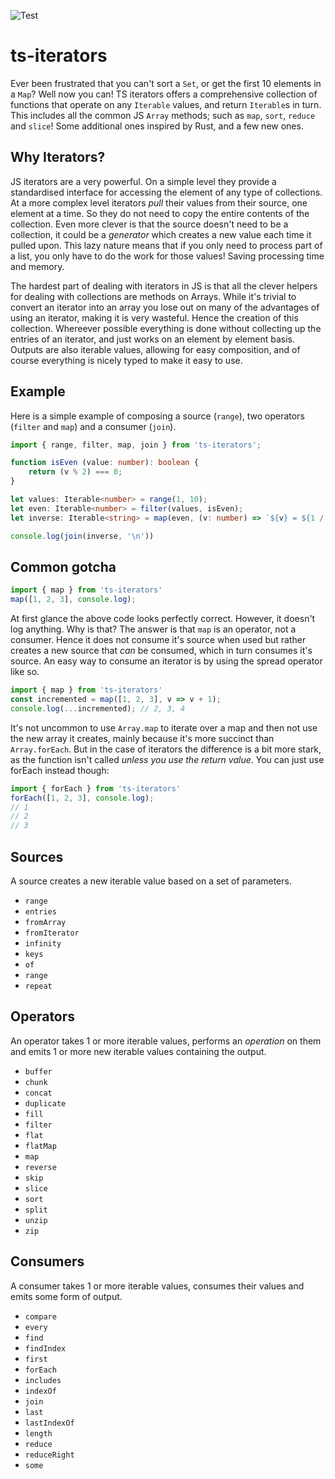 ![Test](https://github.com/shortercode/ts-iterators/workflows/Test/badge.svg)
# ts-iterators

Ever been frustrated that you can't sort a `Set`, or get the first 10 elements in a `Map`? Well now you can! TS iterators offers a comprehensive collection of functions that operate on any `Iterable` values, and return `Iterable`s in turn. This includes all the common JS `Array` methods; such as `map`, `sort`, `reduce` and `slice`! Some additional ones inspired by Rust, and a few new ones.

## Why Iterators?

JS iterators are a very powerful. On a simple level they provide a standardised interface for accessing the element of any type of collections. At a more complex level iterators *pull* their values from their source, one element at a time. So they do not need to copy the entire contents of the collection. Even more clever is that the source doesn't need to be a collection, it could be a *generator* which creates a new value each time it pulled upon. This lazy nature means that if you only need to process part of a list, you only have to do the work for those values! Saving processing time and memory.

The hardest part of dealing with iterators in JS is that all the clever helpers for dealing with collections are methods on Arrays. While it's trivial to convert an iterator into an array you lose out on many of the advantages of using an iterator, making it is very wasteful. Hence the creation of this collection. Whereever possible everything is done without collecting up the entries of an iterator, and just works on an element by element basis. Outputs are also iterable values, allowing for easy composition, and of course everything is nicely typed to make it easy to use.

## Example 

Here is a simple example of composing a source (`range`), two operators (`filter` and `map`) and a consumer (`join`).
```typescript
import { range, filter, map, join } from 'ts-iterators';

function isEven (value: number): boolean {
	return (v % 2) === 0;
}

let values: Iterable<number> = range(1, 10);
let even: Iterable<number> = filter(values, isEven);
let inverse: Iterable<string> = map(even, (v: number) => `${v} = ${1 / v}`)

console.log(join(inverse, '\n'))
```

## Common gotcha

```typescript
import { map } from 'ts-iterators'
map([1, 2, 3], console.log);
```

At first glance the above code looks perfectly correct. However, it doesn't log anything. Why is that? The answer is that `map` is an operator, not a consumer. Hence it does not consume it's source when used but rather creates a new source that _can_ be consumed, which in turn consumes it's source. An easy way to consume an iterator is by using the spread operator like so.

```typescript
import { map } from 'ts-iterators'
const incremented = map([1, 2, 3], v => v + 1);
console.log(...incremented); // 2, 3, 4
```

It's not uncommon to use `Array.map` to iterate over a map and then not use the new array it creates, mainly because it's more succinct than `Array.forEach`. But in the case of iterators the difference is a bit more stark, as the function isn't called *unless you use the return value*. You can just use forEach instead though:

```typescript
import { forEach } from 'ts-iterators'
forEach([1, 2, 3], console.log);
// 1
// 2
// 3
```

## Sources
A source creates a new iterable value based on a set of parameters.

- `range`
- `entries`
- `fromArray`
- `fromIterator`
- `infinity`
- `keys`
- `of`
- `range`
- `repeat`

## Operators
An operator takes 1 or more iterable values, performs an *operation* on them and emits 1 or more new iterable values containing the output.

- `buffer`
- `chunk`
- `concat`
- `duplicate`
- `fill`
- `filter`
- `flat`
- `flatMap`
- `map`
- `reverse`
- `skip`
- `slice`
- `sort`
- `split`
- `unzip`
- `zip`

## Consumers
A consumer takes 1 or more iterable values, consumes their values and emits some form of output.

- `compare`
- `every`
- `find`
- `findIndex`
- `first`
- `forEach`
- `includes`
- `indexOf`
- `join`
- `last`
- `lastIndexOf`
- `length`
- `reduce`
- `reduceRight`
- `some`
